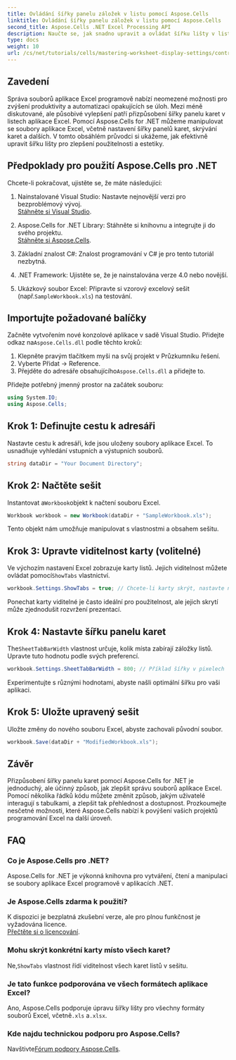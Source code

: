 ```yaml
---
title: Ovládání šířky panelu záložek v listu pomocí Aspose.Cells
linktitle: Ovládání šířky panelu záložek v listu pomocí Aspose.Cells
second_title: Aspose.Cells .NET Excel Processing API
description: Naučte se, jak snadno upravit a ovládat šířku lišty v listech aplikace Excel pomocí Aspose.Cells pro .NET. Postupujte podle našeho podrobného průvodce a vylepšete navigaci v tabulkách a estetiku pomocí přizpůsobených nastavení.
type: docs
weight: 10
url: /cs/net/tutorials/cells/mastering-worksheet-display-settings/controlling-tab-bar-width/
---
```

## Zavedení

Správa souborů aplikace Excel programově nabízí neomezené možnosti pro zvýšení produktivity a automatizaci opakujících se úloh. Mezi méně diskutované, ale působivé vylepšení patří přizpůsobení šířky panelu karet v listech aplikace Excel. Pomocí Aspose.Cells for .NET můžeme manipulovat se soubory aplikace Excel, včetně nastavení šířky panelů karet, skrývání karet a dalších. V tomto obsáhlém průvodci si ukážeme, jak efektivně upravit šířku lišty pro zlepšení použitelnosti a estetiky.

## Předpoklady pro použití Aspose.Cells pro .NET

Chcete-li pokračovat, ujistěte se, že máte následující:

1. Nainstalované Visual Studio: Nastavte nejnovější verzi pro bezproblémový vývoj.  
   [Stáhněte si Visual Studio](https://visualstudio.microsoft.com/).

2. Aspose.Cells for .NET Library: Stáhněte si knihovnu a integrujte ji do svého projektu.  
   [Stáhněte si Aspose.Cells](https://releases.aspose.com/cells/net/).

3. Základní znalost C#: Znalost programování v C# je pro tento tutoriál nezbytná.

4. .NET Framework: Ujistěte se, že je nainstalována verze 4.0 nebo novější.

5.  Ukázkový soubor Excel: Připravte si vzorový excelový sešit (např.`SampleWorkbook.xls`) na testování.

## Importujte požadované balíčky
 Začněte vytvořením nové konzolové aplikace v sadě Visual Studio. Přidejte odkaz na`Aspose.Cells.dll` podle těchto kroků:

1. Klepněte pravým tlačítkem myši na svůj projekt v Průzkumníku řešení.
2. Vyberte Přidat → Reference.
3.  Přejděte do adresáře obsahujícího`Aspose.Cells.dll` a přidejte to.

Přidejte potřebný jmenný prostor na začátek souboru:

```csharp
using System.IO;
using Aspose.Cells;
```

## Krok 1: Definujte cestu k adresáři
Nastavte cestu k adresáři, kde jsou uloženy soubory aplikace Excel. To usnadňuje vyhledání vstupních a výstupních souborů.

```csharp
string dataDir = "Your Document Directory";
```

## Krok 2: Načtěte sešit
 Instantovat a`Workbook`objekt k načtení souboru Excel.

```csharp
Workbook workbook = new Workbook(dataDir + "SampleWorkbook.xls");
```

Tento objekt nám umožňuje manipulovat s vlastnostmi a obsahem sešitu.

## Krok 3: Upravte viditelnost karty (volitelné)
 Ve výchozím nastavení Excel zobrazuje karty listů. Jejich viditelnost můžete ovládat pomocí`ShowTabs` vlastnictví.

```csharp
workbook.Settings.ShowTabs = true; // Chcete-li karty skrýt, nastavte na hodnotu false
```

Ponechat karty viditelné je často ideální pro použitelnost, ale jejich skrytí může zjednodušit rozvržení prezentací.

## Krok 4: Nastavte šířku panelu karet
 The`SheetTabBarWidth` vlastnost určuje, kolik místa zabírají záložky listů. Upravte tuto hodnotu podle svých preferencí.

```csharp
workbook.Settings.SheetTabBarWidth = 800; // Příklad šířky v pixelech
```

Experimentujte s různými hodnotami, abyste našli optimální šířku pro vaši aplikaci.

## Krok 5: Uložte upravený sešit
Uložte změny do nového souboru Excel, abyste zachovali původní soubor.

```csharp
workbook.Save(dataDir + "ModifiedWorkbook.xls");
```

## Závěr

Přizpůsobení šířky panelu karet pomocí Aspose.Cells for .NET je jednoduchý, ale účinný způsob, jak zlepšit správu souborů aplikace Excel. Pomocí několika řádků kódu můžete změnit způsob, jakým uživatelé interagují s tabulkami, a zlepšit tak přehlednost a dostupnost. Prozkoumejte nesčetné možnosti, které Aspose.Cells nabízí k povýšení vašich projektů programování Excel na další úroveň.

## FAQ

### Co je Aspose.Cells pro .NET?
Aspose.Cells for .NET je výkonná knihovna pro vytváření, čtení a manipulaci se soubory aplikace Excel programově v aplikacích .NET.

### Je Aspose.Cells zdarma k použití?
K dispozici je bezplatná zkušební verze, ale pro plnou funkčnost je vyžadována licence.  
[Přečtěte si o licencování](https://purchase.aspose.com/buy).

### Mohu skrýt konkrétní karty místo všech karet?
 Ne,`ShowTabs` vlastnost řídí viditelnost všech karet listů v sešitu.

### Je tato funkce podporována ve všech formátech aplikace Excel?
 Ano, Aspose.Cells podporuje úpravu šířky lišty pro všechny formáty souborů Excel, včetně`.xls` a`.xlsx`.

### Kde najdu technickou podporu pro Aspose.Cells?
 Navštivte[Fórum podpory Aspose.Cells](https://forum.aspose.com/c/cells/9).